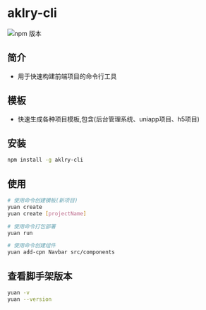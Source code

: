 # aklry-cli

![npm 版本](https://img.shields.io/badge/yuan-cli_v0.4.1-green)

## 简介

- 用于快速构建前端项目的命令行工具

## 模板

- 快速生成各种项目模板,包含(后台管理系统、uniapp项目、h5项目)

## 安装

```bash
npm install -g aklry-cli
```

## 使用

```bash
# 使用命令创建模板(新项目)
yuan create
yuan create [projectName]
```

```bash
# 使用命令打包部署
yuan run
```

```bash
# 使用命令创建组件
yuan add-cpn Navbar src/components
```

## 查看脚手架版本

```bash
yuan -v
yuan --version
```
